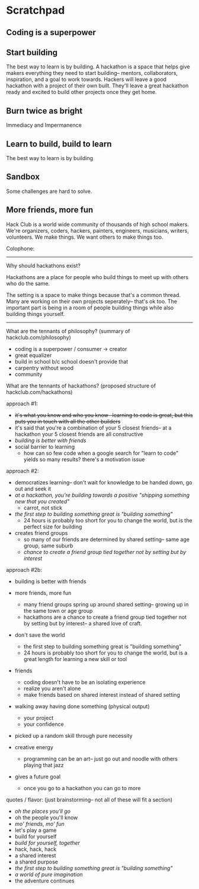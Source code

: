 # Scratchpad

## Coding is a superpower

## Start building

The best way to learn is by building. A hackathon is a space that helps give makers everything they need to start building– mentors, collaborators, inspiration, and a goal to work towards. Hackers will leave a good hackathon with a project of their own built. They'll leave a great hackathon ready and excited to build other projects once they get home.

## Burn twice as bright

Immediacy and Impermanence

## Learn to build, build to learn

The best way to learn is by building

## Sandbox

Some challenges are hard to solve. 

## More friends, more fun

Hack Club is a world wide community of thousands of high school makers. We're organizers, coders, hackers, painters, engineers, musicians, writers, volunteers. We make things. We want others to make things too.

Colophone:

---

Why should hackathons exist?

Hackathons are a place for people who build things to meet up with others who do the same.

The setting is a space to make things because that's a common thread. Many are working on their own projects seperately– that's ok too. The important part is being in a room of people building things while also building things yourself.

---

What are the tennants of philosophy? (summary of hackclub.com/philosophy)

- coding is a superpower / consumer -> creator
- great equalizer
- build in school b/c school doesn't provide that
- carpentry without wood
- community

What are the tennants of hackathons? (proposed structure of hackclub.com/hackathons)

approach #1:
- ~~it's what you know and who you know– learning to code is great, but this puts you in touch with all the other builders~~
- it's said that you're a combination of your 5 closest friends– at a hackathon your 5 closest friends are all constructive
- *building is better with friends*
- social barrier to learning
  - how can so few code when a google search for "learn to code" yields so many results? there's a motivation issue

approach #2:
- democratizes learning– don't wait for knowledge to be handed down, go out and seek it
- *at a hackathon, you're building towards a positive "shipping something new that you created"*
    - carrot, not stick
- *the first step to building something great is "building something"*
  - 24 hours is probably too short for you to change the world, but is the perfect size for building
- creates friend groups
  - so many of our friends are determined by shared setting– same age group, same suburb
  - *chance to create a friend group tied together not by setting but by interest*

approach #2b:
- building is better with friends
<!-- - holy craft / for the love of craft -->
- more friends, more fun
  - many friend groups spring up around shared setting– growing up in the same town or age group
  - hackathons are a chance to create a friend group tied together not by setting but by interest– a shared love of craft.
- don't save the world
  <!-- - the first step to "doing good" is just "doing" -->
  - the first step to building something great is "building something"
  - 24 hours is probably too short for you to change the world, but is a great length for learning a new skill or tool

- friends
  - coding doesn't have to be an isolating experience
  - realize you aren't alone
  - make friends based on shared interest instead of shared setting
- walking away having done something (physical output)
  - your project
  - your confidence
- picked up a random skill through pure necessity
- creative energy
  - programming can be an art– just go out and noodle with others playing that jazz
- gives a future goal
  - once you go to a hackathon you can go to more

quotes / flavor: (just brainstorming– not all of these will fit a section)
- *oh the places you'll go*
- oh the people you'll know
- *mo' friends, mo' fun*
- let's play a game
- build for yourself
- *build for yourself, together*
- hack, hack, hack
- a shared interest
- a shared purpose
- *the first step to building something great is "building something"*
- *a world of pure imagination*
- the adventure continues